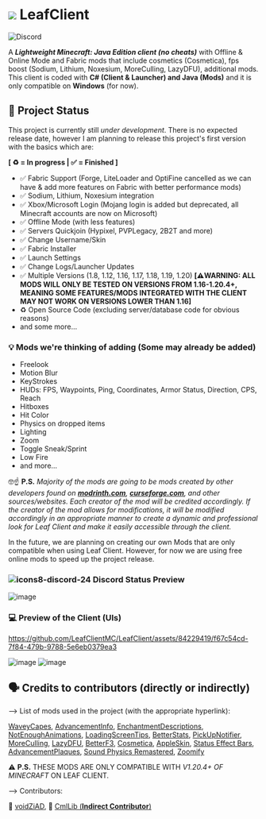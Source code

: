 # [<img src="https://media.discordapp.net/attachments/1167902642815643678/1200012616068771900/Leaf_Client.png?ex=65c4a1d6&is=65b22cd6&hm=6203765f1dc0fac30807cfbd2f5ffc9c5657966a359d3dd2b10128e4f74a5943&=&format=webp&quality=lossless&width=32&height=32">](https://media.discordapp.net/attachments/1167902642815643678/1200012616068771900/Leaf_Client.png?ex=65c4a1d6&is=65b22cd6&hm=6203765f1dc0fac30807cfbd2f5ffc9c5657966a359d3dd2b10128e4f74a5943&=&format=webp&quality=lossless&width=468&height=468) LeafClient

![Discord](https://dcbadge.vercel.app/api/server/bhVFRe4yEz)

A ___Lightweight Minecraft: Java Edition client (no cheats)___ with Offline & Online Mode and Fabric mods that include cosmetics (Cosmetica), fps boost (Sodium, Lithium, Noxesium, MoreCulling, LazyDFU), additional mods. This client is coded with **C# (Client & Launcher) and Java (Mods)** and it is only compatible on **Windows** (for now).

## 🤔 Project Status
This project is currently still *under development*. There is no expected release date, however I am planning to release this project's first version with the basics which are:

**[ ♻️ = In progress | ✅ = Finished ]**

- ✅ Fabric Support (Forge, LiteLoader and OptiFine cancelled as we can have & add more features on Fabric with better performance mods)
- ✅ Sodium, Lithium, Noxesium integration
- ✅ Xbox/Microsoft Login (Mojang login is added but deprecated, all Minecraft accounts are now on Microsoft)
- ✅ Offline Mode (with less features)
- ✅ Servers Quickjoin (Hypixel, PVPLegacy, 2B2T and more)
- ✅ Change Username/Skin
- ✅ Fabric Installer
- ✅ Launch Settings
- ✅ Change Logs/Launcher Updates
- ✅ Multiple Versions (1.8, 1.12, 1.16, 1.17, 1.18, 1.19, 1.20) **[__⚠️WARNING:__ ALL MODS WILL ONLY BE TESTED ON VERSIONS FROM 1.16-1.20.4+, MEANING SOME FEATURES/MODS INTEGRATED WITH THE CLIENT MAY NOT WORK ON VERSIONS LOWER THAN 1.16]**
- ♻️ Open Source Code (excluding server/database code for obvious reasons)
- and some more...

### 💡 Mods we're thinking of adding (Some may already be added)
- Freelook
- Motion Blur
- KeyStrokes
- HUDs: FPS, Waypoints, Ping, Coordinates, Armor Status, Direction, CPS, Reach
- Hitboxes
- Hit Color
- Physics on dropped items
- Lighting
- Zoom
- Toggle Sneak/Sprint
- Low Fire
- and more...

🤓☝️ **P.S.** *Majority of the mods are going to be mods created by other developers found on **[modrinth.com](https://modrinth.com)**, **[curseforge.com](https://curseforge.com)**, and other sources/websites. Each creator of the mod will be credited accordingly. If the creator of the mod allows for modifications, it will be modified accordingly in an appropriate manner to create a dynamic and professional look for Leaf Client and make it easily accessible through the client.*

In the future, we are planning on creating our own Mods that are only compatible when using Leaf Client. However, for now we are using free online mods to speed up the project release.

### ![icons8-discord-24](https://github.com/LeafClientMC/LeafClient/assets/84229419/13f14cfd-f49e-4b2f-95d1-9e19ac36e04d) Discord Status Preview

![image](https://github.com/LeafClientMC/LeafClient/assets/84229419/f6b0b66f-13b1-4be2-ab6f-0454874cbb88)


### 💻 Preview of the Client (UIs)

https://github.com/LeafClientMC/LeafClient/assets/84229419/f67c54cd-7f84-479b-9788-5e6eb0379ea3

![image](https://github.com/LeafClientMC/LeafClient/assets/84229419/172e9057-8fc1-428a-891e-5a0c04eb422f)
![image](https://github.com/LeafClientMC/LeafClient/assets/84229419/ad9bead0-e335-4064-908f-6336f040e71e)


## 🗣️ Credits to contributors (directly or indirectly)

—> List of mods used in the project (with the appropriate hyperlink):

[WaveyCapes](https://modrinth.com/mod/wavey-capes), [AdvancementInfo](https://modrinth.com/mod/advancementinfo), [EnchantmentDescriptions](https://modrinth.com/mod/enchantment-descriptions), [NotEnoughAnimations](https://modrinth.com/mod/not-enough-animations), [LoadingScreenTips](https://modrinth.com/mod/loadingscreentips), [BetterStats](https://modrinth.com/mod/loadingscreentips), [PickUpNotifier](https://modrinth.com/mod/pick-up-notifier), [MoreCulling](https://modrinth.com/mod/moreculling), [LazyDFU](https://modrinth.com/mod/lazydfu), [BetterF3](https://modrinth.com/mod/betterf3), [Cosmetica](https://modrinth.com/mod/cosmetica), [AppleSkin](https://modrinth.com/mod/appleskin), [Status Effect Bars](https://modrinth.com/mod/status-effect-bars), [AdvancementPlaques](https://modrinth.com/mod/advancement-plaques), [Sound Physics Remastered](https://modrinth.com/mod/sound-physics-remastered), [Zoomify](https://modrinth.com/mod/zoomify)

⚠️ **P.S.** THESE MODS ARE ONLY COMPATIBLE WITH *V1.20.4+ OF MINECRAFT* ON LEAF CLIENT.

—> Contributors:

👤 [voidZiAD](https://github.com/voidZiAD/), 👤 [CmlLib (****Indirect Contributor****)](https://github.com/CmlLib/) 
